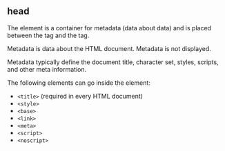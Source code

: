 ## head


The <head> element is a container for metadata (data about data) and is placed between the <html> tag and the <body> tag.

Metadata is data about the HTML document. Metadata is not displayed.

Metadata typically define the document title, character set, styles, scripts, and other meta information.

The following elements can go inside the <head> element:

- `<title>` (required in every HTML document)
- `<style>`
- `<base>`
- `<link>`
- `<meta>`
- `<script>`
- `<noscript>`
